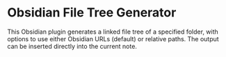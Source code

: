# Obsidian File Tree Generator
 This Obsidian plugin generates a linked file tree of a specified folder, with options to use either Obsidian URLs (default) or relative paths. The output can be inserted directly into the current note.
